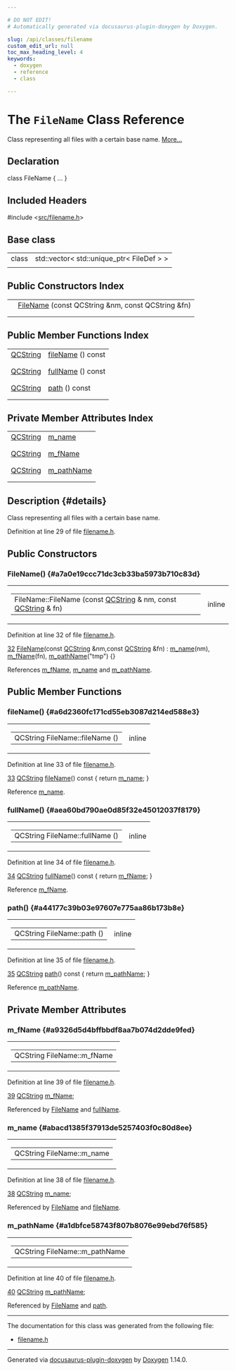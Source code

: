 ```yaml
---

# DO NOT EDIT!
# Automatically generated via docusaurus-plugin-doxygen by Doxygen.

slug: /api/classes/filename
custom_edit_url: null
toc_max_heading_level: 4
keywords:
  - doxygen
  - reference
  - class

---
```


<div class="doxyPage">

# The `FileName` Class Reference

<p>Class representing all files with a certain base name. <a href="#details">More...</a></p>

## Declaration

<div class="doxyDeclaration">
class FileName { ... }
</div>

## Included Headers

<div class="doxyIncludesList">#include &lt;<a href="/web-doxygen/docs/api/files/src/filename-h">src/filename.h</a>&gt;
</div>

## Base class

<table class="doxyMembersIndex">

<tr class="doxyMemberIndexItem">
<td class="doxyMemberIndexItemType" align="left" valign="top">class</td>
<td class="doxyMemberIndexItemName" align="left" valign="top">std::vector&lt; std::unique_ptr&lt; FileDef &gt; &gt;</td>
</tr>
<tr class="doxyMemberIndexSeparator">
<td class="doxyMemberIndexSeparator" colspan="2"></td>
</tr>

</table>

## Public Constructors Index

<table class="doxyMembersIndex">

<tr class="doxyMemberIndexItem">
<td class="doxyMemberIndexItemType" align="left" valign="top"></td>
<td class="doxyMemberIndexItemName" align="left" valign="top"><a href="#a7a0e19ccc71dc3cb33ba5973b710c83d">FileName</a> (const QCString &amp;nm, const QCString &amp;fn)</td>
</tr>
<tr class="doxyMemberIndexDescription">
<td class="doxyMemberIndexDescriptionLeft"></td>
<td class="doxyMemberIndexDescriptionRight">
</td>
</tr>
<tr class="doxyMemberIndexSeparator">
<td class="doxyMemberIndexSeparator" colspan="2"></td>
</tr>

</table>

## Public Member Functions Index

<table class="doxyMembersIndex">

<tr class="doxyMemberIndexItem">
<td class="doxyMemberIndexItemType" align="left" valign="top"><a href="/web-doxygen/docs/api/classes/qcstring">QCString</a></td>
<td class="doxyMemberIndexItemName" align="left" valign="top"><a href="#a6d2360fc171cd55eb3087d214ed588e3">fileName</a> () const</td>
</tr>
<tr class="doxyMemberIndexDescription">
<td class="doxyMemberIndexDescriptionLeft"></td>
<td class="doxyMemberIndexDescriptionRight">
</td>
</tr>
<tr class="doxyMemberIndexSeparator">
<td class="doxyMemberIndexSeparator" colspan="2"></td>
</tr>

<tr class="doxyMemberIndexItem">
<td class="doxyMemberIndexItemType" align="left" valign="top"><a href="/web-doxygen/docs/api/classes/qcstring">QCString</a></td>
<td class="doxyMemberIndexItemName" align="left" valign="top"><a href="#aea60bd790ae0d85f32e45012037f8179">fullName</a> () const</td>
</tr>
<tr class="doxyMemberIndexDescription">
<td class="doxyMemberIndexDescriptionLeft"></td>
<td class="doxyMemberIndexDescriptionRight">
</td>
</tr>
<tr class="doxyMemberIndexSeparator">
<td class="doxyMemberIndexSeparator" colspan="2"></td>
</tr>

<tr class="doxyMemberIndexItem">
<td class="doxyMemberIndexItemType" align="left" valign="top"><a href="/web-doxygen/docs/api/classes/qcstring">QCString</a></td>
<td class="doxyMemberIndexItemName" align="left" valign="top"><a href="#a44177c39b03e97607e775aa86b173b8e">path</a> () const</td>
</tr>
<tr class="doxyMemberIndexDescription">
<td class="doxyMemberIndexDescriptionLeft"></td>
<td class="doxyMemberIndexDescriptionRight">
</td>
</tr>
<tr class="doxyMemberIndexSeparator">
<td class="doxyMemberIndexSeparator" colspan="2"></td>
</tr>

</table>

## Private Member Attributes Index

<table class="doxyMembersIndex">

<tr class="doxyMemberIndexItem">
<td class="doxyMemberIndexItemType" align="left" valign="top"><a href="/web-doxygen/docs/api/classes/qcstring">QCString</a></td>
<td class="doxyMemberIndexItemName" align="left" valign="top"><a href="#abacd1385f37913de5257403f0c80d8ee">m_name</a></td>
</tr>
<tr class="doxyMemberIndexDescription">
<td class="doxyMemberIndexDescriptionLeft"></td>
<td class="doxyMemberIndexDescriptionRight">
</td>
</tr>
<tr class="doxyMemberIndexSeparator">
<td class="doxyMemberIndexSeparator" colspan="2"></td>
</tr>

<tr class="doxyMemberIndexItem">
<td class="doxyMemberIndexItemType" align="left" valign="top"><a href="/web-doxygen/docs/api/classes/qcstring">QCString</a></td>
<td class="doxyMemberIndexItemName" align="left" valign="top"><a href="#a9326d5d4bffbbdf8aa7b074d2dde9fed">m_fName</a></td>
</tr>
<tr class="doxyMemberIndexDescription">
<td class="doxyMemberIndexDescriptionLeft"></td>
<td class="doxyMemberIndexDescriptionRight">
</td>
</tr>
<tr class="doxyMemberIndexSeparator">
<td class="doxyMemberIndexSeparator" colspan="2"></td>
</tr>

<tr class="doxyMemberIndexItem">
<td class="doxyMemberIndexItemType" align="left" valign="top"><a href="/web-doxygen/docs/api/classes/qcstring">QCString</a></td>
<td class="doxyMemberIndexItemName" align="left" valign="top"><a href="#a1dbfce58743f807b8076e99ebd76f585">m_pathName</a></td>
</tr>
<tr class="doxyMemberIndexDescription">
<td class="doxyMemberIndexDescriptionLeft"></td>
<td class="doxyMemberIndexDescriptionRight">
</td>
</tr>
<tr class="doxyMemberIndexSeparator">
<td class="doxyMemberIndexSeparator" colspan="2"></td>
</tr>

</table>

## Description {#details}

<p>Class representing all files with a certain base name.</p>

<p>Definition at line 29 of file <a href="/web-doxygen/docs/api/files/src/filename-h">filename.h</a>.</p>


<div class="doxySectionDef">

## Public Constructors

### FileName() {#a7a0e19ccc71dc3cb33ba5973b710c83d}

<div class="doxyMemberItem">
<div class="doxyMemberProto">
<table class="doxyMemberLabels">
<tr class="doxyMemberLabels">
<td class="doxyMemberLabelsLeft">
<table class="doxyMemberName">
<tr>
<td class="doxyMemberName">FileName::FileName (const <a href="/web-doxygen/docs/api/classes/qcstring">QCString</a> &amp; nm, const <a href="/web-doxygen/docs/api/classes/qcstring">QCString</a> &amp; fn)</td>
</tr>
</table>
</td>
<td class="doxyMemberLabelsRight">
<span class="doxyMemberLabels">
<span class="doxyMemberLabel inline">inline</span>
</span>
</td>
</tr>
</table>
</div>
<div class="doxyMemberDoc">



<p>Definition at line 32 of file <a href="/web-doxygen/docs/api/files/src/filename-h">filename.h</a>.</p>


<div class="doxyProgramListing">

<div class="doxyCodeLine"><span class="doxyLineNumber"><a href="#a7a0e19ccc71dc3cb33ba5973b710c83d">32</a></span><span class="doxyLineContent"><span class="doxyHighlight">    <a href="#a7a0e19ccc71dc3cb33ba5973b710c83d">FileName</a>(</span><span class="doxyHighlightKeyword">const</span><span class="doxyHighlight"> <a href="/web-doxygen/docs/api/classes/qcstring">QCString</a> &amp;nm,</span><span class="doxyHighlightKeyword">const</span><span class="doxyHighlight"> <a href="/web-doxygen/docs/api/classes/qcstring">QCString</a> &amp;fn) : <a href="#abacd1385f37913de5257403f0c80d8ee">m_name</a>(nm), <a href="#a9326d5d4bffbbdf8aa7b074d2dde9fed">m_fName</a>(fn), <a href="#a1dbfce58743f807b8076e99ebd76f585">m_pathName</a>(</span><span class="doxyHighlightStringLiteral">"tmp"</span><span class="doxyHighlight">) {}</span></span></div>

</div>


<p>References <a href="#a9326d5d4bffbbdf8aa7b074d2dde9fed">m_fName</a>, <a href="#abacd1385f37913de5257403f0c80d8ee">m_name</a> and <a href="#a1dbfce58743f807b8076e99ebd76f585">m_pathName</a>.</p>

</div>
</div>

</div>

<div class="doxySectionDef">

## Public Member Functions

### fileName() {#a6d2360fc171cd55eb3087d214ed588e3}

<div class="doxyMemberItem">
<div class="doxyMemberProto">
<table class="doxyMemberLabels">
<tr class="doxyMemberLabels">
<td class="doxyMemberLabelsLeft">
<table class="doxyMemberName">
<tr>
<td class="doxyMemberName">QCString FileName::fileName ()</td>
</tr>
</table>
</td>
<td class="doxyMemberLabelsRight">
<span class="doxyMemberLabels">
<span class="doxyMemberLabel inline">inline</span>
</span>
</td>
</tr>
</table>
</div>
<div class="doxyMemberDoc">



<p>Definition at line 33 of file <a href="/web-doxygen/docs/api/files/src/filename-h">filename.h</a>.</p>


<div class="doxyProgramListing">

<div class="doxyCodeLine"><span class="doxyLineNumber"><a href="#a6d2360fc171cd55eb3087d214ed588e3">33</a></span><span class="doxyLineContent"><span class="doxyHighlight">    <a href="/web-doxygen/docs/api/classes/qcstring">QCString</a> <a href="#a6d2360fc171cd55eb3087d214ed588e3">fileName</a>()</span><span class="doxyHighlightKeyword"> const </span><span class="doxyHighlight">{ </span><span class="doxyHighlightKeywordFlow">return</span><span class="doxyHighlight"> <a href="#abacd1385f37913de5257403f0c80d8ee">m_name</a>; }</span></span></div>

</div>


<p>Reference <a href="#abacd1385f37913de5257403f0c80d8ee">m_name</a>.</p>

</div>
</div>

### fullName() {#aea60bd790ae0d85f32e45012037f8179}

<div class="doxyMemberItem">
<div class="doxyMemberProto">
<table class="doxyMemberLabels">
<tr class="doxyMemberLabels">
<td class="doxyMemberLabelsLeft">
<table class="doxyMemberName">
<tr>
<td class="doxyMemberName">QCString FileName::fullName ()</td>
</tr>
</table>
</td>
<td class="doxyMemberLabelsRight">
<span class="doxyMemberLabels">
<span class="doxyMemberLabel inline">inline</span>
</span>
</td>
</tr>
</table>
</div>
<div class="doxyMemberDoc">



<p>Definition at line 34 of file <a href="/web-doxygen/docs/api/files/src/filename-h">filename.h</a>.</p>


<div class="doxyProgramListing">

<div class="doxyCodeLine"><span class="doxyLineNumber"><a href="#aea60bd790ae0d85f32e45012037f8179">34</a></span><span class="doxyLineContent"><span class="doxyHighlight">    <a href="/web-doxygen/docs/api/classes/qcstring">QCString</a> <a href="#aea60bd790ae0d85f32e45012037f8179">fullName</a>()</span><span class="doxyHighlightKeyword"> const </span><span class="doxyHighlight">{ </span><span class="doxyHighlightKeywordFlow">return</span><span class="doxyHighlight"> <a href="#a9326d5d4bffbbdf8aa7b074d2dde9fed">m_fName</a>; }</span></span></div>

</div>


<p>Reference <a href="#a9326d5d4bffbbdf8aa7b074d2dde9fed">m_fName</a>.</p>

</div>
</div>

### path() {#a44177c39b03e97607e775aa86b173b8e}

<div class="doxyMemberItem">
<div class="doxyMemberProto">
<table class="doxyMemberLabels">
<tr class="doxyMemberLabels">
<td class="doxyMemberLabelsLeft">
<table class="doxyMemberName">
<tr>
<td class="doxyMemberName">QCString FileName::path ()</td>
</tr>
</table>
</td>
<td class="doxyMemberLabelsRight">
<span class="doxyMemberLabels">
<span class="doxyMemberLabel inline">inline</span>
</span>
</td>
</tr>
</table>
</div>
<div class="doxyMemberDoc">



<p>Definition at line 35 of file <a href="/web-doxygen/docs/api/files/src/filename-h">filename.h</a>.</p>


<div class="doxyProgramListing">

<div class="doxyCodeLine"><span class="doxyLineNumber"><a href="#a44177c39b03e97607e775aa86b173b8e">35</a></span><span class="doxyLineContent"><span class="doxyHighlight">    <a href="/web-doxygen/docs/api/classes/qcstring">QCString</a> <a href="#a44177c39b03e97607e775aa86b173b8e">path</a>()</span><span class="doxyHighlightKeyword"> const </span><span class="doxyHighlight">{ </span><span class="doxyHighlightKeywordFlow">return</span><span class="doxyHighlight"> <a href="#a1dbfce58743f807b8076e99ebd76f585">m_pathName</a>; }</span></span></div>

</div>


<p>Reference <a href="#a1dbfce58743f807b8076e99ebd76f585">m_pathName</a>.</p>

</div>
</div>

</div>

<div class="doxySectionDef">

## Private Member Attributes

### m\_fName {#a9326d5d4bffbbdf8aa7b074d2dde9fed}

<div class="doxyMemberItem">
<div class="doxyMemberProto">
<table class="doxyMemberLabels">
<tr class="doxyMemberLabels">
<td class="doxyMemberLabelsLeft">
<table class="doxyMemberName">
<tr>
<td class="doxyMemberName">QCString FileName::m_fName</td>
</tr>
</table>
</td>
</tr>
</table>
</div>
<div class="doxyMemberDoc">



<p>Definition at line 39 of file <a href="/web-doxygen/docs/api/files/src/filename-h">filename.h</a>.</p>


<div class="doxyProgramListing">

<div class="doxyCodeLine"><span class="doxyLineNumber"><a href="#a9326d5d4bffbbdf8aa7b074d2dde9fed">39</a></span><span class="doxyLineContent"><span class="doxyHighlight">    <a href="/web-doxygen/docs/api/classes/qcstring">QCString</a> <a href="#a9326d5d4bffbbdf8aa7b074d2dde9fed">m_fName</a>;</span></span></div>

</div>


<p>Referenced by <a href="#a7a0e19ccc71dc3cb33ba5973b710c83d">FileName</a> and <a href="#aea60bd790ae0d85f32e45012037f8179">fullName</a>.</p>

</div>
</div>

### m\_name {#abacd1385f37913de5257403f0c80d8ee}

<div class="doxyMemberItem">
<div class="doxyMemberProto">
<table class="doxyMemberLabels">
<tr class="doxyMemberLabels">
<td class="doxyMemberLabelsLeft">
<table class="doxyMemberName">
<tr>
<td class="doxyMemberName">QCString FileName::m_name</td>
</tr>
</table>
</td>
</tr>
</table>
</div>
<div class="doxyMemberDoc">



<p>Definition at line 38 of file <a href="/web-doxygen/docs/api/files/src/filename-h">filename.h</a>.</p>


<div class="doxyProgramListing">

<div class="doxyCodeLine"><span class="doxyLineNumber"><a href="#abacd1385f37913de5257403f0c80d8ee">38</a></span><span class="doxyLineContent"><span class="doxyHighlight">    <a href="/web-doxygen/docs/api/classes/qcstring">QCString</a> <a href="#abacd1385f37913de5257403f0c80d8ee">m_name</a>;</span></span></div>

</div>


<p>Referenced by <a href="#a7a0e19ccc71dc3cb33ba5973b710c83d">FileName</a> and <a href="#a6d2360fc171cd55eb3087d214ed588e3">fileName</a>.</p>

</div>
</div>

### m\_pathName {#a1dbfce58743f807b8076e99ebd76f585}

<div class="doxyMemberItem">
<div class="doxyMemberProto">
<table class="doxyMemberLabels">
<tr class="doxyMemberLabels">
<td class="doxyMemberLabelsLeft">
<table class="doxyMemberName">
<tr>
<td class="doxyMemberName">QCString FileName::m_pathName</td>
</tr>
</table>
</td>
</tr>
</table>
</div>
<div class="doxyMemberDoc">



<p>Definition at line 40 of file <a href="/web-doxygen/docs/api/files/src/filename-h">filename.h</a>.</p>


<div class="doxyProgramListing">

<div class="doxyCodeLine"><span class="doxyLineNumber"><a href="#a1dbfce58743f807b8076e99ebd76f585">40</a></span><span class="doxyLineContent"><span class="doxyHighlight">    <a href="/web-doxygen/docs/api/classes/qcstring">QCString</a> <a href="#a1dbfce58743f807b8076e99ebd76f585">m_pathName</a>;</span></span></div>

</div>


<p>Referenced by <a href="#a7a0e19ccc71dc3cb33ba5973b710c83d">FileName</a> and <a href="#a44177c39b03e97607e775aa86b173b8e">path</a>.</p>

</div>
</div>

</div>

<hr/>

The documentation for this class was generated from the following file:

<ul>
<li><a href="/web-doxygen/docs/api/files/src/filename-h">filename.h</a></li>
</ul>

<hr/>

<p class="doxyGeneratedBy">Generated via <a href="https://github.com/xpack/docusaurus-plugin-doxygen">docusaurus-plugin-doxygen</a> by <a href="https://www.doxygen.nl">Doxygen</a> 1.14.0.</p>

</div>
